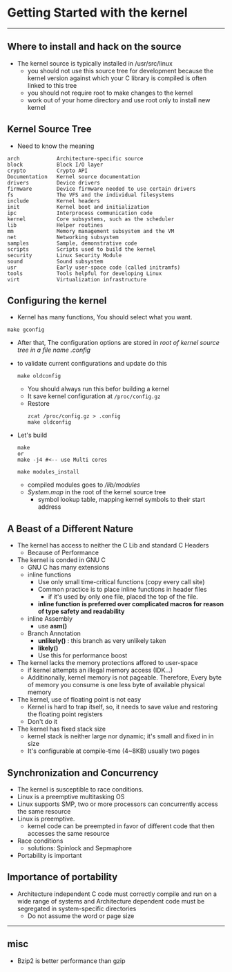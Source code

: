 # Getting Started with the kernel

---

## Where to install and hack on the source

* The kernel source is typically installed in /usr/src/linux
    * you should not use this source tree for development because
      the kernel version against which your C library is compiled is often
      linked to this tree
    * you should not require root to make changes to the kernel
    * work out of your home directory and use root only to install new
      kernel


## Kernel Source Tree

* Need to know the meaning

```
arch			Architecture-specific source
block			Block I/O layer
crypto			Crypto API
Documentation	Kernel source documentation
drivers			Device drivers
firmware		Device firmware needed to use certain drivers
fs			    The VFS and the individual filesystems
include			Kernel headers
init			Kernel boot and initialization
ipc			    Interprocess communication code
kernel			Core subsystems, such as the scheduler
lib			    Helper routines
mm			    Memory management subsystem and the VM
net			    Networking subsystem
samples			Sample, demonstrative code
scripts			Scripts used to build the kernel
security		Linux Security Module
sound			Sound subsystem
usr			    Early user-space code (called initramfs)
tools			Tools helpful for developing Linux
virt			Virtualization infrastructure
```

## Configuring the kernel

* Kernel has many functions, You should select what you want.

```
make gconfig
```

* After that, The configuration options are stored in *root of kernel
  source tree in a file name .config*

* to validate current configurations and update do this
    ```
    make oldconfig
    ```

    * You should always run this befor building a kernel
    * It save kernel configuration at `/proc/config.gz`
    * Restore
        ```
        zcat /proc/config.gz > .config
        make oldconfig
        ```


* Let's build
    ```
    make
    or
    make -j4 #<-- use Multi cores 

    make modules_install
    ````

    * compiled modules goes to */lib/modules*
    * *System.map* in the root of the kernel source tree
        * symbol lookup table, mapping kernel symbols to their start
          address 

## A Beast of a Different Nature

* The kernel has access to neither the C Lib and standard C Headers
    * Because of Performance
* The kernel is conded in GNU C
    * GNU C has many extensions
    * inline functions
        * Use only small time-critical functions (copy every call site) 
        * Common practice is to place inline functions in header files
            * if it's used by only one file, placed the top of the file.
        * **inline function is preferred over complicated macros for
          reason of type safety and readability**
    * inline Assembly
        * use **asm()**
    * Branch Annotation
        * **unlikely()** : this branch as very unlikely taken
        * **likely()**
        * Use this for performance boost
* The kernel lacks the memory protections affored to user-space
    * if kernel attempts an illegal memory access (IDK...)
    * Additinonally, kernel memory is not pageable. Therefore, Every byte
      of memory you consume is one less byte of available physical memory
* The kernel, use of floating point is not easy
    * Kernel is hard to trap itself, so, it needs to save value and restoring the floating point registers
    * Don't do it
* The kernel has fixed stack size
    * kernel stack is neither large nor dynamic; it's small and fixed in
      in size 
    * It's configurable at compile-time (4~8KB) usually two pages


## Synchronization and Concurrency

* The kernel is susceptible to race conditions.
* Linux is a preemptive multitasking OS
* Linux supports SMP, two or more processors can concurrently access the
  same resource
* Linux is preemptive.
    * kernel code can be preempted in favor of different code that then
      accesses the same resource 
* Race conditions
    * solutions: Spinlock and Sepmaphore
* Portability is important

## Importance of portability

* Architecture independent C code must correctly compile and run on a
  wide range of systems and Architecture dependent code must be segregated
 in system-specific directories 
    * Do not assume the word or page size 

---

## misc

* Bzip2 is better performance than gzip

